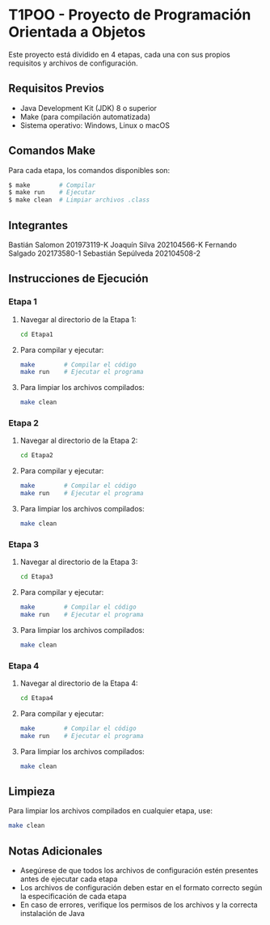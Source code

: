 # T1POO - Proyecto de Programación Orientada a Objetos

Este proyecto está dividido en 4 etapas, cada una con sus propios requisitos y archivos de configuración.

## Requisitos Previos

- Java Development Kit (JDK) 8 o superior
- Make (para compilación automatizada)
- Sistema operativo: Windows, Linux o macOS

## Comandos Make

Para cada etapa, los comandos disponibles son:

```bash
$ make        # Compilar
$ make run    # Ejecutar
$ make clean  # Limpiar archivos .class
```

## Integrantes

Bastián Salomon 201973119-K
Joaquín Silva 202104566-K
Fernando Salgado 202173580-1
Sebastián Sepúlveda 202104508-2

## Instrucciones de Ejecución

### Etapa 1

1. Navegar al directorio de la Etapa 1:
   ```bash
   cd Etapa1
   ```

2. Para compilar y ejecutar:
   ```bash
   make        # Compilar el código
   make run    # Ejecutar el programa
   ```

3. Para limpiar los archivos compilados:
   ```bash
   make clean
   ```


### Etapa 2

1. Navegar al directorio de la Etapa 2:
   ```bash
   cd Etapa2
   ```

2. Para compilar y ejecutar:
   ```bash
   make        # Compilar el código
   make run    # Ejecutar el programa
   ```

3. Para limpiar los archivos compilados:
   ```bash
   make clean
   ```

### Etapa 3

1. Navegar al directorio de la Etapa 3:
   ```bash
   cd Etapa3
   ```

2. Para compilar y ejecutar:
   ```bash
   make        # Compilar el código
   make run    # Ejecutar el programa
   ```

3. Para limpiar los archivos compilados:
   ```bash
   make clean
   ```

### Etapa 4

1. Navegar al directorio de la Etapa 4:
   ```bash
   cd Etapa4
   ```

2. Para compilar y ejecutar:
   ```bash
   make        # Compilar el código
   make run    # Ejecutar el programa
   ```

3. Para limpiar los archivos compilados:
   ```bash
   make clean
   ```

## Limpieza

Para limpiar los archivos compilados en cualquier etapa, use:
```bash
make clean
```

## Notas Adicionales

- Asegúrese de que todos los archivos de configuración estén presentes antes de ejecutar cada etapa
- Los archivos de configuración deben estar en el formato correcto según la especificación de cada etapa
- En caso de errores, verifique los permisos de los archivos y la correcta instalación de Java
